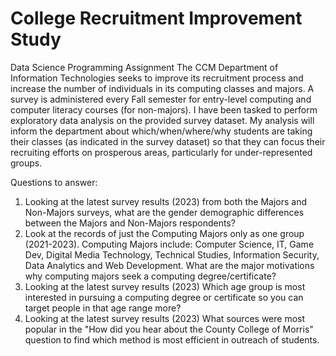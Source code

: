 # College Recruitment Improvement Study
 Data Science Programming Assignment
The CCM Department of Information Technologies seeks to improve its recruitment process and increase the number of individuals in its computing classes and majors. A survey is administered every Fall semester for entry-level computing and computer literacy courses (for non-majors). I have been tasked to perform exploratory data analysis on the provided survey dataset. My analysis will inform the department about which/when/where/why students are taking their classes (as indicated in the survey dataset) so that they can focus their recruiting efforts on prosperous areas, particularly for under-represented groups.

Questions to answer:

1. Looking at the latest survey results (2023) from both the Majors and Non-Majors surveys, what are the gender demographic differences between the Majors and Non-Majors respondents?
2. Look at the records of just the Computing Majors only as one group (2021-2023). Computing Majors include: Computer Science, IT, Game Dev, Digital Media Technology, Technical Studies, Information Security, Data Analytics and Web Development.  What are the major motivations why computing majors seek a computing degree/certificate?
3. Looking at the latest survey results (2023) Which age group is most interested in pursuing a computing degree or certificate so you can target people in that age range more?
4. Looking at the latest survey results (2023) What sources were most popular in the "How did you hear about the County College of Morris" question to find which method is most efficient in outreach of students.